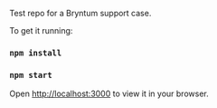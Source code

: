 Test repo for a Bryntum support case.

To get it running:

### `npm install`

### `npm start`

Open [http://localhost:3000](http://localhost:3000) to view it in your browser.
